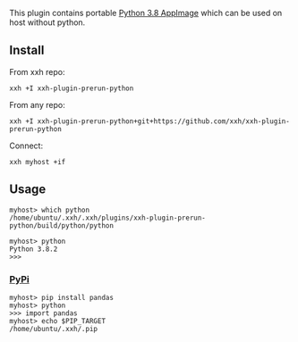 This plugin contains portable [Python 3.8 AppImage](https://github.com/niess/python-appimage/releases) which can be used on host without python.

## Install
From xxh repo:
```
xxh +I xxh-plugin-prerun-python
```
From any repo:
```
xxh +I xxh-plugin-prerun-python+git+https://github.com/xxh/xxh-plugin-prerun-python
```    
Connect:
```
xxh myhost +if
```
## Usage
```
myhost> which python
/home/ubuntu/.xxh/.xxh/plugins/xxh-plugin-prerun-python/build/python/python

myhost> python
Python 3.8.2 
>>>
```
### [PyPi](https://pypi.org/) 
```
myhost> pip install pandas
myhost> python 
>>> import pandas
myhost> echo $PIP_TARGET
/home/ubuntu/.xxh/.pip
```
